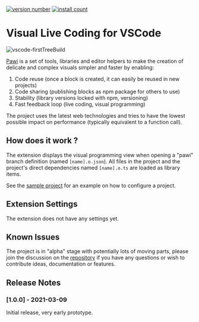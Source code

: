 [![version number](https://vsmarketplacebadge.apphb.com/version-short/pawijs.vscode-pawi.svg)](https://marketplace.visualstudio.com/items?itemName=pawijs.vscode-pawi)
[![install count](https://vsmarketplacebadge.apphb.com/installs-short/pawijs.vscode-pawi.svg)](https://marketplace.visualstudio.com/items?itemName=pawijs.vscode-pawi)

# Visual Live Coding for VSCode

![vscode-firstTreeBuild](https://user-images.githubusercontent.com/79422935/110322560-2e879380-8078-11eb-97d1-bb8e02bbf9fc.gif)

[Pawi](http://pawijs.org/) is a set of tools, libraries and editor helpers to make
the creation of delicate and complex visuals simpler and faster by enabling:

1. Code reuse (once a block is created, it can easily be reused in new projects)
2. Code sharing (publishing blocks as npm package for others to use)
3. Stability (library versions locked with npm, versioning)
4. Fast feedback loop (live coding, visual programming)

The project uses the latest web technologies and tries to have the lowest possible
impact on performance (typically equivalent to a function call).

## How does it work ?

The extension displays the visual programming view when opening a "pawi"
branch definition (named `[name].o.json`). All files in the project and the
project's direct dependencies named `[name].o.ts` are loaded as library items.

See the [sample project](https://github.com/pawijs/sample-project) for an example
on how to configure a project.

## Extension Settings

The extension does not have any settings yet.

## Known Issues

The project is in "alpha" stage with potentially lots of moving parts, please join the
discussion on the [repository](https://github.com/pawijs/pawi) if you have any questions
or wish to contribute ideas, documentation or features.

## Release Notes

### [1.0.0] - 2021-03-09

Initial release, very early prototype.
